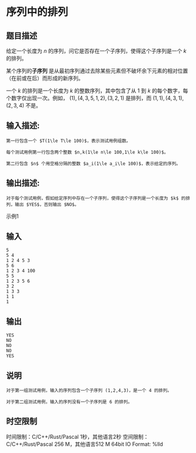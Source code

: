 # 序列中的排列

## 题目描述

给定一个长度为 $n$ 的序列，问它是否存在一个子序列，使得这个子序列是一个 $k$ 的排列。  
  
某个序列的**子序列** 是从最初序列通过去除某些元素但不破坏余下元素的相对位置（在前或在后）而形成的新序列。  
  
一个 $k$ 的排列是一个长度为 $k$ 的整数序列，其中包含了从 $1$ 到 $k$ 的每个数字，每个数字仅出现一次。例如， $(1) , (4, 3, 5, 1, 2) ,(3, 2, 1)$ 是排列，而 $(1, 1) , (4, 3, 1) , (2, 3, 4)$ 不是。

## 输入描述:
    
    
    第一行包含一个 $T(1\le T\le 100)$，表示测试用例组数。  
      
    每个测试用例第一行包含两个整数 $n,k(1\le n\le 100,1\le k\le 100)$。  
      
    第二行包含 $n$ 个用空格分隔的整数 $a_i(1\le a_i\le 100)$，表示给定的序列。

## 输出描述:
    
    
    对于每个测试用例，假如给定序列中存在一个子序列，使得这个子序列是一个长度为 $k$ 的排列，输出 $YES$，否则输出 $NO$。

示例1 

## 输入
    
    
    5
    5 4
    1 2 4 5 3
    5 6
    1 2 3 4 100
    5 5
    1 2 3 5 6
    3 2
    1 3 3
    1 1
    1

## 输出
    
    
    YES
    NO
    NO
    NO
    YES

## 说明
    
    
    对于第一组测试用例，输入的序列包含一个子序列 (1,2,4,3)，是一个 4 的排列。
    
    对于第二组测试用例，输入的序列没有一个子序列是 6 的排列。


## 时空限制

时间限制：C/C++/Rust/Pascal 1秒，其他语言2秒
空间限制：C/C++/Rust/Pascal 256 M，其他语言512 M
64bit IO Format: %lld